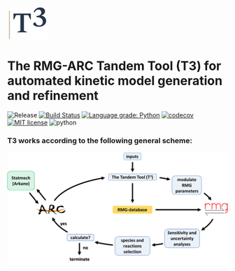 ![T3 logo](https://github.com/ReactionMechanismGenerator/T3/blob/master/grf/T3_logo_small.jpg)

# The RMG-ARC Tandem Tool (T3) for automated kinetic model generation and refinement

![Release](https://img.shields.io/badge/version-0.1.0-blue.svg)
[![Build Status](https://travis-ci.com/ReactionMechanismGenerator/T3.svg?branch=master)](https://travis-ci.com/ReactionMechanismGenerator/T3)
[![Language grade: Python](https://img.shields.io/lgtm/grade/python/g/ReactionMechanismGenerator/T3.svg?logo=lgtm&logoWidth=18)](https://lgtm.com/projects/g/ReactionMechanismGenerator/T3/context:python)
[![codecov](https://codecov.io/gh/ReactionMechanismGenerator/T3/branch/master/graph/badge.svg)](https://codecov.io/gh/ReactionMechanismGenerator/T3)
[![MIT license](http://img.shields.io/badge/license-MIT-brightgreen.svg)](http://opensource.org/licenses/MIT)
![python](https://img.shields.io/badge/Python-3.7+-blue.svg)

### T3 works according to the following general scheme:

![T3 scheme][cycle]

[cycle]: /grf/cycle.png "T3 scheme"
